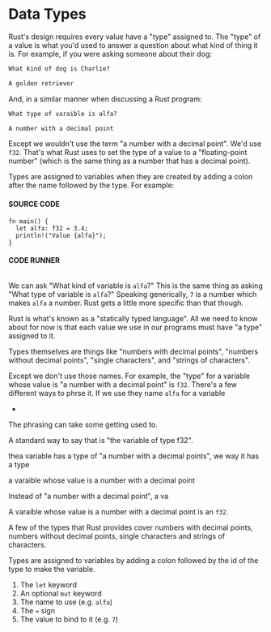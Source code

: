 # Data Types

Rust's design requires every value have a
"type" assigned to. The "type" of a value is what
you'd used to answer a question about what kind of
thing it is. For example, if you were asking someone
about their dog:

```txt
What kind of dog is Charlie?

A golden retriever
```

And, in a similar manner when discussing a Rust program:

```txt
What type of varaible is alfa?

A number with a decimal point
```

Except we wouldn't use the term "a number with a
decimal point". We'd use `f32`. That's what Rust
uses to set the type of a value to a "floating-point
number" (which is the same thing as a number that
has a decimal point).

Types are assigned to variables when they are created
by adding a colon after the name followed by the type.
For example:

#### SOURCE CODE

```rust, noplayground, EXAMPLE1
fn main() {
  let alfa: f32 = 3.4;
  println!("Value {alfa}");
}
```

#### CODE RUNNER

```rust, editable, CODE1

```

We can ask "What kind of variable is `alfa`?" This is the
same thing as asking "What type of variable is `alfa`?"
Speaking generically, `7` is a number which makes `alfa`
a number. Rust gets a little more specific than that though.

Rust is what's known as a "statically typed language".
All we need to know about for now is that each
value we use in our programs must have "a type" assigned
to it.

Types themselves are things like "numbers with decimal
points", "numbers without decimal points", "single
characters", and "strings of characters".

Except we don't use those names. For example, the "type"
for a variable whose value is "a number with a
decimal point" is `f32`. There's a few different ways
to phrse it. If we use they name `alfa` for a variable

-

The phrasing can take some
getting used to.

A standard way to say that is
"the variable of type f32".

thea variable has a type of "a number with a decimal
points", we way it has a type

a varaible
whose value is a number with a decimal point

Instead of "a number
with a decimal point", a va

A varaible whose value
is a number with a decimal point is an `f32`.

A few of the types that Rust provides cover numbers with
decimal points, numbers without decimal points, single
characters and strings of characters.

Types are assigned to variables by adding a colon
followed by the id of the type to make the variable.

1. The `let` keyword
2. An optional `mut` keyword
3. The name to use (e.g. `alfa`)
4. The `=` sign
5. The value to bind to it (e.g. `7`)
